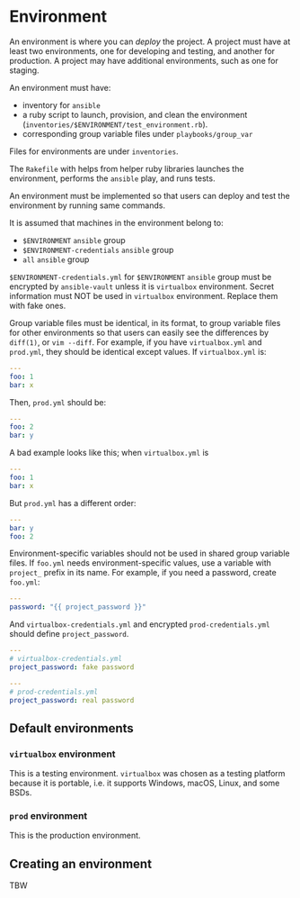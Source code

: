 # Environment

An environment is where you can _deploy_ the project. A project must have at
least two environments, one for developing and testing, and another for
production. A project may have additional environments, such as one for
staging.

An environment must have:

- inventory for `ansible`
- a ruby script to launch, provision, and clean the environment
  (`inventories/$ENVIRONMENT/test_environment.rb`).
- corresponding group variable files under `playbooks/group_var`

Files for environments are under `inventories`.

The `Rakefile` with helps from helper ruby libraries launches the environment,
performs the `ansible` play, and runs tests.

An environment must be implemented so that users can deploy and test the
environment by running same commands.

It is assumed that machines in the environment belong to:

* `$ENVIRONMENT` `ansible` group
* `$ENVIRONMENT-credentials` `ansible` group
* `all` `ansible` group

`$ENVIRONMENT-credentials.yml` for `$ENVIRONMENT` `ansible` group must be
encrypted by `ansible-vault` unless it is `virtualbox` environment. Secret
information must NOT be used in `virtualbox` environment. Replace them with
fake ones.

Group variable files must be identical, in its format, to group variable files
for other environments so that users can easily see the differences by
`diff(1)`, or `vim --diff`. For example, if you have `virtualbox.yml` and
`prod.yml`, they should be identical except values. If `virtualbox.yml` is:

```yaml
---
foo: 1
bar: x
```

Then, `prod.yml` should be:

```yaml
---
foo: 2
bar: y
```

A bad example looks like this; when `virtualbox.yml` is

```yaml
---
foo: 1
bar: x
```

But `prod.yml` has a different order:

```yaml
---
bar: y
foo: 2
```

Environment-specific variables should not be used in shared group variable
files. If `foo.yml` needs environment-specific values, use a variable with
`project_` prefix in its name. For example, if you need a password, create
`foo.yml`:

```yaml
---
password: "{{ project_password }}"
```

And `virtualbox-credentials.yml` and encrypted `prod-credentials.yml` should
define `project_password`.

```yaml
---
# virtualbox-credentials.yml
project_password: fake password
```

```yaml
---
# prod-credentials.yml
project_password: real password
```

## Default environments

### `virtualbox` environment

This is a testing environment. `virtualbox` was chosen as a testing platform
because it is portable, i.e. it supports Windows, macOS, Linux, and some BSDs.

### `prod` environment

This is the production environment.

## Creating an environment

TBW
